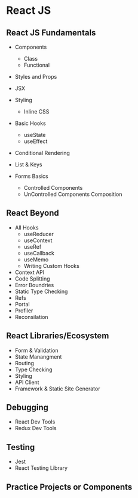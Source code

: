 # React JS

## React JS Fundamentals

- Components
    - Class
    - Functional

- Styles and Props
- JSX
- Styling
    - Inline CSS
- Basic Hooks
    - useState
    - useEffect
- Conditional Rendering
- List & Keys
- Forms Basics
    - Controlled Components
    - UnControlled Components
Composition


## React Beyond 

- All Hooks
    - useReducer
    - useContext
    - useRef
    - useCallback
    - useMemo
    - Writing Custom Hooks
- Context API
- Code Splitting
- Error Boundries
- Static Type Checking
- Refs
- Portal
- Profiler
- Reconsilation

## React Libraries/Ecosystem

- Form & Validation
- State Manangment
- Routing
- Type Checking
- Styling
- API Client
- Framework & Static Site Generator

## Debugging

- React Dev Tools
- Redux Dev Tools

## Testing

- Jest
- React Testing Library

## Practice Projects or Components
